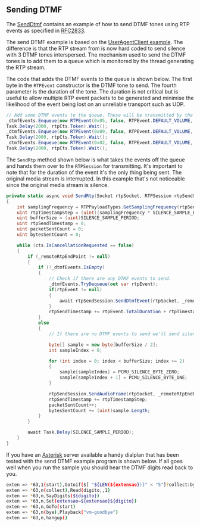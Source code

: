 ## Sending DTMF

The [SendDtmf](https://github.com/sipsorcery/sipsorcery/tree/master/examples/SendDtmf) contains an example of how to send DTMF tones using RTP events as specified in [RFC2833](https://tools.ietf.org/html/rfc2833).

The send DTMF example is based on the [UserAgentClient example](https://github.com/sipsorcery/sipsorcery/tree/master/examples/UserAgentClient). The difference is that the RTP stream from is now hard coded to send silence with 3 DTMF tones interspersed. The mechanism used to send the DTMF tones is to add them to a queue which is monitored by the thread generating the RTP stream.

The code that adds the DTMF events to the queue is shown below. The first byte in the `RTPEvent` constructor is the DTMF tone to send. The fourth parameter is the duration of the tone. The duration is not critical but is useful to allow multiple RTP event packets to be generated and minimise the likelihood of the event being lost on an unreliable transport such as UDP.

````csharp
// Add some DTMF events to the queue. These will be transmitted by the SendRtp thread.
_dtmfEvents.Enqueue(new RTPEvent(0x05, false, RTPEvent.DEFAULT_VOLUME, 1200, DTMF_EVENT_PAYLOAD_ID));
Task.Delay(2000, rtpCts.Token).Wait();
_dtmfEvents.Enqueue(new RTPEvent(0x09, false, RTPEvent.DEFAULT_VOLUME, 1200, DTMF_EVENT_PAYLOAD_ID));
Task.Delay(2000, rtpCts.Token).Wait();
_dtmfEvents.Enqueue(new RTPEvent(0x02, false, RTPEvent.DEFAULT_VOLUME, 1200, DTMF_EVENT_PAYLOAD_ID));
Task.Delay(2000, rtpCts.Token).Wait();
````

The `SendRtp` method shown below is what takes the events off the queue and hands them over to the `RTPSession` for transmitting. It's important to note that for the duration of the event it's the only thing being sent. The original media stream is interrupted. In this example that's not noticeable since the original media stream is silence.

````csharp
private static async void SendRtp(Socket rtpSocket, RTPSession rtpSendSession, CancellationTokenSource cts)
{
	int samplingFrequency = RTPPayloadTypes.GetSamplingFrequency(rtpSendSession.PayloadType);
	uint rtpTimestampStep = (uint)(samplingFrequency * SILENCE_SAMPLE_PERIOD / 1000);
	uint bufferSize = (uint)SILENCE_SAMPLE_PERIOD;
	uint rtpSendTimestamp = 0;
	uint packetSentCount = 0;
	uint bytesSentCount = 0;

	while (cts.IsCancellationRequested == false)
	{
		if (_remoteRtpEndPoint != null)
		{
			if (!_dtmfEvents.IsEmpty)
			{
				// Check if there are any DTMF events to send.
				_dtmfEvents.TryDequeue(out var rtpEvent);
				if(rtpEvent != null)
				{
					await rtpSendSession.SendDtmfEvent(rtpSocket, _remoteRtpEndPoint, rtpEvent, rtpSendTimestamp, (ushort)SILENCE_SAMPLE_PERIOD, (ushort)rtpTimestampStep, cts);
				}
				rtpSendTimestamp += rtpEvent.TotalDuration + rtpTimestampStep;
			}
			else
			{
				// If there are no DTMF events to send we'll send silence.

				byte[] sample = new byte[bufferSize / 2];
				int sampleIndex = 0;

				for (int index = 0; index < bufferSize; index += 2)
				{
					sample[sampleIndex] = PCMU_SILENCE_BYTE_ZERO;
					sample[sampleIndex + 1] = PCMU_SILENCE_BYTE_ONE;
				}

				rtpSendSession.SendAudioFrame(rtpSocket, _remoteRtpEndPoint, rtpSendTimestamp, sample);
				rtpSendTimestamp += rtpTimestampStep;
				packetSentCount++;
				bytesSentCount += (uint)sample.Length;
			}
		}

		await Task.Delay(SILENCE_SAMPLE_PERIOD);
	}
}
````

If you have an [Asterisk](https://www.asterisk.org/) server available a handy dialplan that has been tested with the send DTMF example program is shown below. If all goes well when you run the sample you should hear the DTMF digits read back to you.

````bash
exten => *63,1(start),Gotoif($[ "${LEN(${extensao})}" < "5"]?collect:bye)
exten => *63,n(collect),Read(digito,,1)
exten => *63,n,SayDigits(${digito})
exten => *63,n,Set(extensao=${extensao}${digito})
exten => *63,n,GoTo(start)
exten => *63,n(bye),Playback("vm-goodbye")
exten => *63,n,hangup()
````




